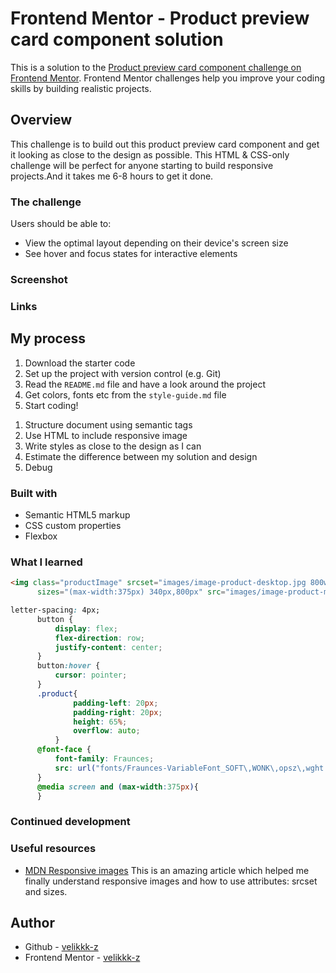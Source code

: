 # Frontend Mentor - Product preview card component solution

This is a solution to the [Product preview card component challenge on Frontend Mentor](https://www.frontendmentor.io/challenges/product-preview-card-component-GO7UmttRfa). Frontend Mentor challenges help you improve your coding skills by building realistic projects. 


## Overview
This challenge is to build out this product preview card component and get it looking as close to the design as possible. This HTML & CSS-only challenge will be perfect for anyone starting to build responsive projects.And it takes me 6-8 hours to get it done.


### The challenge

Users should be able to:

- View the optimal layout depending on their device's screen size
- See hover and focus states for interactive elements


### Screenshot

### Links

## My process

1. Download the starter code
2. Set up the project with version control (e.g. Git)
3. Read the `README.md` file and have a look around the project
4. Get colors, fonts etc from the `style-guide.md` file
5. Start coding!
  1) Structure document using semantic tags
  2) Use HTML to include responsive image
  3) Write styles as close to the design as I can
  4) Estimate the difference between my solution and design
  5) Debug
  
  
### Built with

- Semantic HTML5 markup
- CSS custom properties
- Flexbox

### What I learned

```html
<img class="productImage" srcset="images/image-product-desktop.jpg 800w, images/image-product-mobile.jpg 375w"
      sizes="(max-width:375px) 340px,800px" src="images/image-product-mobile.jpg" >
```
```css
letter-spacing: 4px;     
      button {
          display: flex;
          flex-direction: row;
          justify-content: center;
      }
      button:hover {
          cursor: pointer;
      }
      .product{
              padding-left: 20px;
              padding-right: 20px;
              height: 65%;
              overflow: auto;
          }
      @font-face {
          font-family: Fraunces;
          src: url("fonts/Fraunces-VariableFont_SOFT\,WONK\,opsz\,wght.ttf");
      }
      @media screen and (max-width:375px){
      }
```

### Continued development


### Useful resources
- [MDN Responsive images](https://developer.mozilla.org/en-US/docs/Learn/HTML/Multimedia_and_embedding/Responsive_images) This is an amazing article which helped me finally understand responsive images and how to use attributes: srcset and sizes.


## Author
- Github - [velikkk-z](https://github.com/velikkk-z/)
- Frontend Mentor - [velikkk-z](https://www.frontendmentor.io/profile/velikkk-z)
